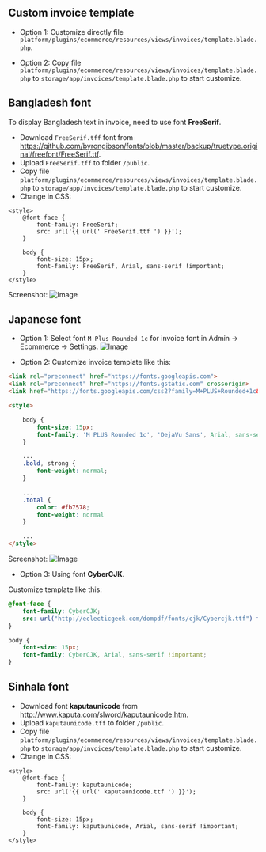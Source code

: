 ## Custom invoice template

- Option 1: Customize directly file `platform/plugins/ecommerce/resources/views/invoices/template.blade.php`.

- Option 2: Copy file `platform/plugins/ecommerce/resources/views/invoices/template.blade.php`
  to `storage/app/invoices/template.blade.php` to start customize.

## Bangladesh font

To display Bangladesh text in invoice, need to use font **FreeSerif**.

- Download `FreeSerif.tff` font
  from https://github.com/byrongibson/fonts/blob/master/backup/truetype.original/freefont/FreeSerif.ttf.
- Upload `FreeSerif.tff` to folder `/public`.
- Copy file `platform/plugins/ecommerce/resources/views/invoices/template.blade.php`
  to `storage/app/invoices/template.blade.php` to start customize.
- Change in CSS:

```blade
<style>
    @font-face {
        font-family: FreeSerif;
        src: url('{{ url(' FreeSerif.ttf ') }}');
    }
    
    body {
        font-size: 15px;
        font-family: FreeSerif, Arial, sans-serif !important;
    }
</style>
```

Screenshot:
![Image](https://live.staticflickr.com/65535/51915032123_81575aa62e_b.jpg)

## Japanese font

- Option 1: Select font `M Plus Rounded 1c` for invoice font in Admin -> Ecommerce -> Settings.
  ![Image](https://live.staticflickr.com/65535/51913973982_998c9492c5_b.jpg)

- Option 2: Customize invoice template like this:

```html
<link rel="preconnect" href="https://fonts.googleapis.com">
<link rel="preconnect" href="https://fonts.gstatic.com" crossorigin>
<link href="https://fonts.googleapis.com/css2?family=M+PLUS+Rounded+1c&display=swap" rel="stylesheet">

<style>

    body {
        font-size: 15px;
        font-family: 'M PLUS Rounded 1c', 'DejaVu Sans', Arial, sans-serif !important;
    }

    ...
    .bold, strong {
        font-weight: normal;
    }

    ...
    .total {
        color: #fb7578;
        font-weight: normal
    }

    ...
</style>
```

Screenshot:
![Image](https://live.staticflickr.com/65535/51915262029_50ae25c9e0_b.jpg)

- Option 3: Using font **CyberCJK**.

Customize template like this:

```CSS
@font-face {
    font-family: CyberCJK;
    src: url("http://eclecticgeek.com/dompdf/fonts/cjk/Cybercjk.ttf") format("truetype");
}

body {
    font-size: 15px;
    font-family: CyberCJK, Arial, sans-serif !important;
}
```

## Sinhala font

- Download font **kaputaunicode** from http://www.kaputa.com/slword/kaputaunicode.htm.
- Upload `kaputaunicode.tff` to folder `/public`.
- Copy file `platform/plugins/ecommerce/resources/views/invoices/template.blade.php`
  to `storage/app/invoices/template.blade.php` to start customize.
- Change in CSS:

```blade
<style>
    @font-face {
        font-family: kaputaunicode;
        src: url('{{ url(' kaputaunicode.ttf ') }}');
    }
    
    body {
        font-size: 15px;
        font-family: kaputaunicode, Arial, sans-serif !important;
    }
</style>
```

